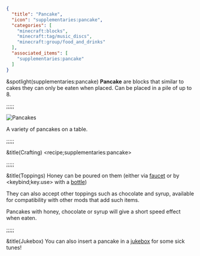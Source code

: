```json
{
  "title": "Pancake",
  "icon": "supplementaries:pancake",
  "categories": [
    "minecraft:blocks",
    "minecraft:tag/music_discs",
    "minecraft:group/food_and_drinks"
  ],
  "associated_items": [
    "supplementaries:pancake"
  ]
}
```

&spotlight(supplementaries:pancake)
**Pancake** are blocks that similar to cakes they can only be eaten when placed. Can be placed in a pile of up to 8.

;;;;;

![Pancakes](supplementaries:textures/gui/image/pancakes.png,fit)

A variety of pancakes on a table.

;;;;;

&title(Crafting)
<recipe;supplementaries:pancake>

;;;;;

&title(Toppings)
Honey can be poured on them (either via [faucet](^supplementaries:faucet) or by <keybind;key.use> with a [bottle](^minecraft:honey_bottle))

They can also accept other toppings such as chocolate and syrup, available for compatibility with other mods that add such items.


Pancakes with honey, chocolate or syrup will give a short speed effect when eaten.

;;;;;

&title(Jukebox)
You can also insert a pancake in a [jukebox](^minecraft:jukebox) for some sick tunes!
